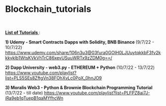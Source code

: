 # Blockchain_tutorials

<br>

<b><u> List of Tutorials </u></b>:

<b>1) Udemy - Smart Contracts Dapps with Solidity, BNB Binance </b> (9/7/22 - 10/7/22)
https://www.udemy.com/share/106n3u3@03fura0GOIH0LJUuytqkkbF3fv2kkkyklb1WtsKVkVhTrC86xevUSuuWRTx9zZDM0g==/

<b>2) Dapp University - web3.py - ETHEREUM + Python </b> (10/7/22 - 13/7/22)
https://www.youtube.com/playlist?list=PLS5SEs8ZftgVn38FOhXvLc0PoX_0hnJO9

<b>3) Moralis Web3 - Python & Brownie Blockchain Programming Tutorial </b> (13/7/22 - till date)
https://www.youtube.com/playlist?list=PLFPZ8ai7J-iRa9eb1qTuepB1qaMYfhcWn
